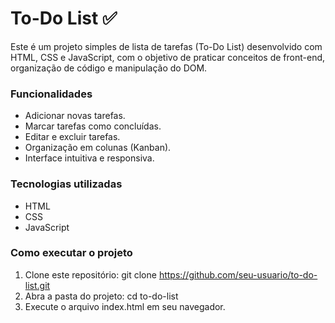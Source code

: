 # To-Do List ✅
Este é um projeto simples de lista de tarefas (To-Do List) desenvolvido com HTML, CSS e JavaScript, com o objetivo de praticar conceitos de front-end, organização de código e manipulação do DOM.

### Funcionalidades
* Adicionar novas tarefas.
* Marcar tarefas como concluídas.
* Editar e excluir tarefas.
* Organização em colunas (Kanban).
* Interface intuitiva e responsiva.

### Tecnologias utilizadas
* HTML
* CSS
* JavaScript

### Como executar o projeto
1. Clone este repositório: git clone https://github.com/seu-usuario/to-do-list.git
2. Abra a pasta do projeto: cd to-do-list
3. Execute o arquivo index.html em seu navegador.

